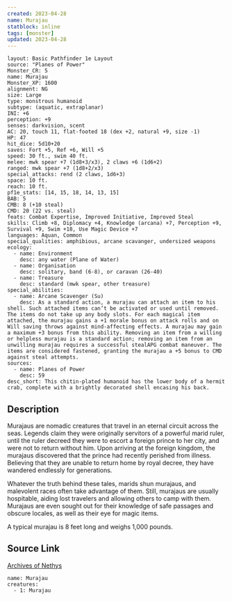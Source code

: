 ```yaml
---
created: 2023-04-28
name: Murajau
statblock: inline
tags: [monster]
updated: 2023-04-28
---
```

```statblock
layout: Basic Pathfinder 1e Layout
source: "Planes of Power"
Monster_CR: 5
name: Murajau
Monster_XP: 1600
alignment: NG
size: Large
type: monstrous humanoid
subtype: (aquatic, extraplanar)
INI: +6
perception: +9
senses: darkvision, scent
AC: 20, touch 11, flat-footed 18 (dex +2, natural +9, size -1)
HP: 47
hit_dice: 5d10+20
saves: Fort +5, Ref +6, Will +5
speed: 30 ft., swim 40 ft.
melee: mwk spear +7 (1d8+3/x3), 2 claws +6 (1d6+2)
ranged: mwk spear +7 (1d8+2/x3)
special_attacks: rend (2 claws, 1d6+3)
space: 10 ft.
reach: 10 ft.
pf1e_stats: [14, 15, 18, 14, 13, 15]
BAB: 5
CMB: 8 (+10 steal)
CMD: 20 (22 vs. steal)
feats: Combat Expertise, Improved Initiative, Improved Steal
skills: Climb +8, Diplomacy +4, Knowledge (arcana) +7, Perception +9, Survival +9, Swim +18, Use Magic Device +7
languages: Aquan, Common
special_qualities: amphibious, arcane scavanger, undersized weapons
ecology:
  - name: Environment
    desc: any water (Plane of Water)
  - name: Organisation
    desc: solitary, band (6-8), or caravan (26-40)
  - name: Treasure
    desc: standard (mwk spear, other treasure)
special_abilities:
  - name: Arcane Scavenger (Su)
    desc: As a standard action, a murajau can attach an item to his shell. Such attached items can’t be activated or used until removed. The items do not take up any body slots. For each magical item attached, the murajau gains a +1 morale bonus on attack rolls and on Will saving throws against mind-affecting effects. A murajau may gain a maximum +3 bonus from this ability. Removing an item from a willing or helpless murajau is a standard action; removing an item from an unwilling murajau requires a successful stealAPG combat maneuver. The items are considered fastened, granting the murajau a +5 bonus to CMD against steal attempts.
sources:
  - name: Planes of Power
    desc: 59
desc_short: This chitin-plated humanoid has the lower body of a hermit crab, complete with a brightly decorated shell encasing his back.
```
## Description
Murajaus are nomadic creatures that travel in an eternal circuit across the seas. Legends claim they were originally servitors of a powerful marid ruler, until the ruler decreed they were to escort a foreign prince to her city, and were not to return without him. Upon arriving at the foreign kingdom, the murajaus discovered that the prince had recently perished from illness. Believing that they are unable to return home by royal decree, they have wandered endlessly for generations.

 Whatever the truth behind these tales, marids shun murajaus, and malevolent races often take advantage of them. Still, murajaus are usually hospitable, aiding lost travelers and allowing others to camp with them. Murajaus are even sought out for their knowledge of safe passages and obscure locales, as well as their eye for magic items.

 A typical murajau is 8 feet long and weighs 1,000 pounds.
## Source Link
[Archives of Nethys](https://aonprd.com/MonsterDisplay.aspx?ItemName=Murajau)
```encounter-table
name: Murajau
creatures:
  - 1: Murajau
```
